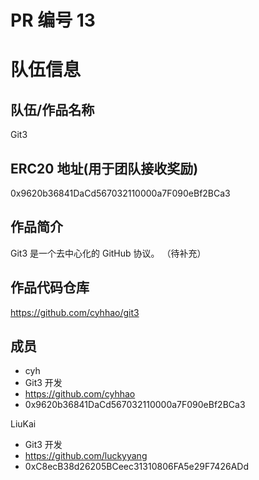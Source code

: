 # PR 编号 13
# 队伍信息
## 队伍/作品名称
Git3

## ERC20 地址(用于团队接收奖励)
0x9620b36841DaCd567032110000a7F090eBf2BCa3

## 作品简介

Git3 是一个去中心化的 GitHub 协议。
（待补充）

## 作品代码仓库
https://github.com/cyhhao/git3

## 成员


- cyh
- Git3 开发
- https://github.com/cyhhao
- 0x9620b36841DaCd567032110000a7F090eBf2BCa3

LiuKai
- Git3 开发
- https://github.com/luckyyang
- 0xC8ecB38d26205BCeec31310806FA5e29F7426ADd

